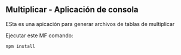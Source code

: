 ## Multiplicar - Aplicación de consola

ESta es una apicación para generar archivos de tablas de multiplicar

Ejecutar este MF comando:

```
npm install
```